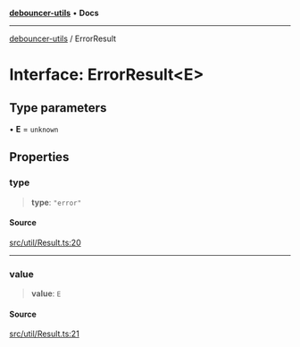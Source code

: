 [**debouncer-utils**](../README.md) • **Docs**

***

[debouncer-utils](../README.md) / ErrorResult

# Interface: ErrorResult\<E\>

## Type parameters

• **E** = `unknown`

## Properties

### type

> **type**: `"error"`

#### Source

[src/util/Result.ts:20](https://github.com/CaioOliveira793/debouncer-utils/blob/v0.2.0/src/util/Result.ts#L20)

***

### value

> **value**: `E`

#### Source

[src/util/Result.ts:21](https://github.com/CaioOliveira793/debouncer-utils/blob/v0.2.0/src/util/Result.ts#L21)
